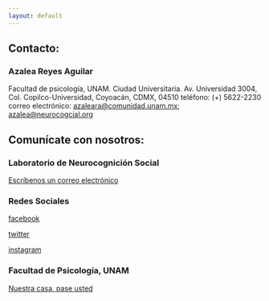 ```yaml
---
layout: default
---
```


## Contacto:
### Azalea Reyes Aguilar
Facultad de psicología, UNAM. Ciudad Universitaria.
Av. Universidad 3004, Col. Copilco-Universidad, Coyoacán, CDMX, 04510
teléfono: (+) 5622-2230
correo electrónico:
azaleara@comunidad.unam.mx; azalea@neurocogcial.org


## Comunícate con nosotros:
### Laboratorio de Neurocognición Social
[Escríbenos un correo electrónico](mailto:memberslab@neurocogcialab.org)

### Redes Sociales
[facebook](https://www.facebook.com/Laboratorio-de-Neurocognici%C3%B3n-Social-362670361231762/)

[twitter](https://twitter.com/neurocogcialab?lang=en)

[instagram](https://www.instagram.com/neurocogcialab/?hl=en)


### Facultad de Psicología, UNAM
[Nuestra casa, pase usted](http://www.psicologia.unam.mx)
